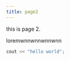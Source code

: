 ```yaml
---
title: page2
---
```


this is page 2.

<!--more-->

loremwnnwnnwnnwnn

```cpp
cout << "hello world";
```

